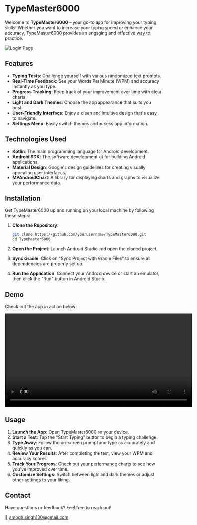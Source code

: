 # TypeMaster6000

Welcome to **TypeMaster6000** – your go-to app for improving your typing skills! Whether you want to increase your typing speed or enhance your accuracy, TypeMaster6000 provides an engaging and effective way to practice.

![Login Page](TypeMaster6000/LoginPage%20Screenshot.png)

## Features

- **Typing Tests**: Challenge yourself with various randomized text prompts.
- **Real-Time Feedback**: See your Words Per Minute (WPM) and accuracy instantly as you type.
- **Progress Tracking**: Keep track of your improvement over time with clear charts.
- **Light and Dark Themes**: Choose the app appearance that suits you best.
- **User-Friendly Interface**: Enjoy a clean and intuitive design that's easy to navigate.
- **Settings Menu**: Easily switch themes and access app information.

## Technologies Used

- **Kotlin**: The main programming language for Android development.
- **Android SDK**: The software development kit for building Android applications.
- **Material Design**: Google's design guidelines for creating visually appealing user interfaces.
- **MPAndroidChart**: A library for displaying charts and graphs to visualize your performance data.

## Installation

Get TypeMaster6000 up and running on your local machine by following these steps:

1. **Clone the Repository**:
    ```bash
    git clone https://github.com/yourusername/TypeMaster6000.git
    cd TypeMaster6000
    ```

2. **Open the Project**:
    Launch Android Studio and open the cloned project.

3. **Sync Gradle**:
    Click on "Sync Project with Gradle Files" to ensure all dependencies are properly set up.

4. **Run the Application**:
    Connect your Android device or start an emulator, then click the "Run" button in Android Studio.

## Demo

Check out the app in action below:

<video width="600" controls>
  <source src="TypeMaster6000/Video%20Recording%20Test.webm" type="video/webm">
  Your browser does not support the video tag.
</video>

## Usage

1. **Launch the App**: Open TypeMaster6000 on your device.
2. **Start a Test**: Tap the "Start Typing" button to begin a typing challenge.
3. **Type Away**: Follow the on-screen prompt and type as accurately and quickly as you can.
4. **Review Your Results**: After completing the test, view your WPM and accuracy scores.
5. **Track Your Progress**: Check out your performance charts to see how you've improved over time.
6. **Customize Settings**: Switch between light and dark themes or adjust other settings to your liking.

## Contact

Have questions or feedback? Feel free to reach out!

📧 [amogh.singh130@gmail.com](mailto:amogh.singh130@gmail.com)
